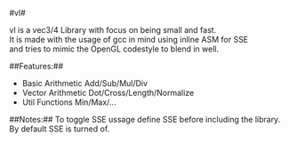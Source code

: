 #vl#

vl is a vec3/4 Library with focus on being small and fast.<br>
It is made with the usage of gcc in mind using inline ASM for SSE<br>
and tries to mimic the OpenGL codestyle to blend in well.

##Features:##

* Basic Arithmetic Add/Sub/Mul/Div
* Vector Arithmetic Dot/Cross/Length/Normalize
* Util Functions Min/Max/...

##Notes:##
To toggle SSE ussage define SSE before including the library. By default SSE is turned of.
